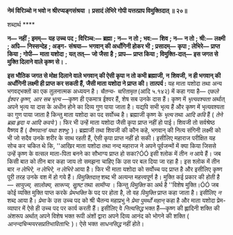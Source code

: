 **नेमं विरिञ्चो न भवो न श्रीरप्यङ्गसंश्रया ।** **प्रसादं लेभिरे गोपी यत्तत्प्राप विमुक्तिदात् ॥ २०॥** 

शब्दार्थ **** 

**न—** **नहीं** **; इमम्—** **यह उच्च पद** **; विरिञ्च:—** **ब्रह्मा** **; न—** **न तो** **; भव:—** **शिव** **; न—** **न तो** **; श्री:—** **लक्ष्मी** **; अपि—** **निस्सन्देह** **; अङ्ग-** **संश्रया—** **भगवान् की अर्धांगिनी होकर भी** **; प्रसादम्—** **कृपा** **; लेभिरे—** **प्राप्त किया** **; गोपी—** **माता यशोदा** **; यत् तत्—** **जो जैसा** **है** **; प्राप—** **प्राप्त किया** **; विमुक्ति-दात्—** **इस जगत से मुक्ति दिलाने वाले कृष्ण से।** **.** 

**इस भौतिक जगत से मोक्ष दिलाने वाले भगवान् की ऐसी कृपा न तो कभी ब्रह्माजी, न** **शिवजी, न ही भगवान् की अर्धांगिनी लक्ष्मी ही प्राप्त कर सकती हैं, जैसी माता यशोदा ने प्राप्त** **की।** **तात्पर्य :** यह माता यशोदा तथा अन्य भगवद्भक्तों का एक तुलनात्मक अध्ययन है। *चैतन्य-* *चरितामृत* (आदि ५.१४२) में कहा गया है— *एकले ईश्वर कृष्ण, आर सब भृत्य* —कृष्ण ही एकमात्र ईश्वर हैं, शेष सब उनके दास हैं। कृष्ण में *भृत्यवश्यता* अर्थात् अपने भृत्य या दास के अधीन होने का दिव्य गुण पाया जाता है। यद्यपि सभी भृत्य हैं और कृष्ण में भृत्यवश्यता का गुण पाया जाता है किन्तु माता यशोदा का पद सर्वोच्च है। ब्रह्माजी कृष्ण के *भृत्य* तथा *आदि कवि* हैं ( *तेने ब्रह्म हृदा य आदि* *कवये* )। फिर भी उन्हें माता यशोदा जैसी कृपा प्राप्त नहीं हो पाई। शिवजी तो सर्वश्रेष्ठ वैष्णव हैं ( *वैष्णवानां यथा शश्भु:* )। ब्रह्माजी तथा शिवजी की कौन कहे, भगवान् की नित्य संगिनी लक्ष्मी को भी जो सदैव उनके शरीर के साथ रहती हैं, ऐसी कृपा प्राप्त नहीं हो सकी। इसीलिए महाराज परीक्षित यह सोच कर चकित थे कि, ''आखिर माता यशोदा तथा नन्द महाराज ने अपने पूर्वजन्मों में क्या किया जिससे उन्हें कृष्ण के वत्सल माता-पिता बनने का सौभाग्य प्राप्त हो सका?ÓÓ इसी श्लोक में तीन *न* आये हैं। जब किसी बात को तीन बार कहा जाय तो समझना चाहिए कि उस पर बल दिया जा रहा है। इस श्लोक में तीन बार *न लेभिरे, न लेभिरे, न लेभिरे* आया है। फिर भी माता यशोदा को सर्वोच्च पद प्राप्त है और इसीलिए कृष्ण पूरी तरह उनके वश में हो गये हैं। *विमुक्तिदात्* शब्द भी अत्यन्त महत्त्वपूर्ण है। मुक्ति कई प्रकार की होती है— *सायुज्य, सालोक्य,* *सारूप्य, साॢष्ट* तथा *सामीप्य* । किन्तु *विमुक्ति* का अर्थ है ''विशेष मुक्ति।ÓÓ जब कोई व्यक्ति मुक्ति पाप्त करके *प्रेमभक्ति* के पद पर होता है, तो वह *विमुक्ति* प्राप्त कहा जाता है। इसीलिए *न* शब्द आया है। *प्रेमा* के उस उच्च पद को श्री चैतन्य महाप्रभु ने *प्रेमा पुमर्थो महान्* कहा है और माता यशोदा प्रेम- व्यापार में ऐसे ही उच्च पद पर कार्य करती हैं। इसीलिए वे *नित्यसिद्ध* भक्त हैं—कृष्ण की ह्लादिनी शक्ति की अंशरूप अर्थात् अपने विशेष भक्त रूपी अंशों द्वारा अपने दिव्य आनंद को भोगने की शक्ति ( *आनन्दचिन्मयरसप्रतिभाविताभि:* )। ऐसे भक्त *साधनसिद्ध* नहीं होते।  